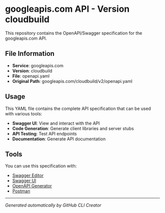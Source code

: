 # googleapis.com API - Version cloudbuild

This repository contains the OpenAPI/Swagger specification for the googleapis.com API.

## File Information

- **Service**: googleapis.com
- **Version**: cloudbuild
- **File**: openapi.yaml
- **Original Path**: googleapis.com/cloudbuild/v2/openapi.yaml

## Usage

This YAML file contains the complete API specification that can be used with various tools:

- **Swagger UI**: View and interact with the API
- **Code Generation**: Generate client libraries and server stubs
- **API Testing**: Test API endpoints
- **Documentation**: Generate API documentation

## Tools

You can use this specification with:

- [Swagger Editor](https://editor.swagger.io/)
- [Swagger UI](https://swagger.io/tools/swagger-ui/)
- [OpenAPI Generator](https://openapi-generator.tech/)
- [Postman](https://www.postman.com/)

---

*Generated automatically by GitHub CLI Creator*

